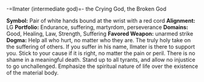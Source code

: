 -=Ilmater (intermediate god)=-
the Crying God, the Broken God

__Symbol:__ Pair of white hands bound at the wrist with a red cord
__Alignment:__ LG
__Portfolio:__ Endurance, suffering, martyrdom, perseverance
__Domains:__ Good, Healing, Law, Strength, Suffering
__Favored Weapon:__ unarmed strike
__Dogma:__ Help all who hurt, no matter who they are.  The truly holy take on the suffering of others.  If you suffer in his name, Ilmater is there to support you.  Stick to your cause if it is right, no matter the pain or peril.  There is no shame in a meaningful death.  Stand up to all tyrants, and allow no injustice to go unchallenged.  Emphasize the spiritual nature of life over the existence of the material body.
